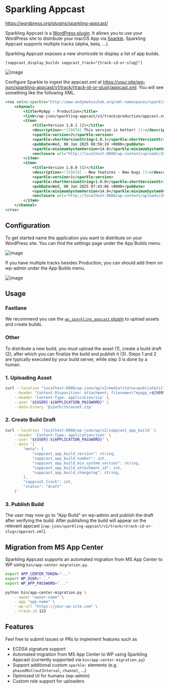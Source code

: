 # Sparkling Appcast

https://wordpress.org/plugins/sparkling-appcast/

Sparkling Appcast is a [WordPress plugin](https://wordpress.org/plugins/sparkling-appcast/). It allows you to use your WordPress site to distribute your macOS App via
[Sparkle](https://sparkle-project.org/). Sparkling Appcast supports multiple tracks (alpha, beta, ...).

Sparkling Appcast exposes a new shortcode to display a list of app builds.

```
[sappcast_display_builds sappcast_track="{track-id-or-slug}"]
```

![image](https://github.com/user-attachments/assets/91388833-5935-4ce9-a18e-10857913f830)

Configure Sparkle to ingest the appcast.xml at https://your.site/wp-json/sparkling-appcast/v1/track/{track-id-or-slug}/appcast.xml.
You will see something like the following XML.

```xml
<rss xmlns:sparkle="http://www.andymatuschak.org/xml-namespaces/sparkle" xmlns:dc="http://purl.org/dc/elements/1.1/" version="2.0">
    <channel>
        <title>MyApp - Production</title>
        <link>/wp-json/sparkling-appcast/v1/track/production/appcast.xml</link>
        <item>
            <title>Version 1.0.1 (2)</title>
            <description><![CDATA[ This version is better! ]]></description>
            <sparkle:version>2</sparkle:version>
            <sparkle:shortVersionString>1.0.1</sparkle:shortVersionString>
            <pubDate>Wed, 08 Jan 2025 08:56:19 +0000</pubDate>
            <sparkle:minimumSystemVersion>14.0</sparkle:minimumSystemVersion>
            <enclosure url="http://localhost:8088/wp-content/uploads/2025/01/app_v2.zip" length="4713394" type="application/octet-stream"/>
        </item>
        <item>
            <title>Version 1.0.0 (1)</title>
            <description><![CDATA[ - New features - New bugs ]]></description>
            <sparkle:version>1</sparkle:version>
            <sparkle:shortVersionString>1.0.0</sparkle:shortVersionString>
            <pubDate>Wed, 08 Jan 2025 07:43:06 +0000</pubDate>
            <sparkle:minimumSystemVersion>14.0</sparkle:minimumSystemVersion>
            <enclosure url="http://localhost:8088/wp-content/uploads/2025/01/app_v1.zip" length="4713394" type="application/octet-stream"/>
        </item>
    </channel>
</rss>
```

## Configuration

To get started name the application you want to distribute on your WordPress site. You can find the settings page under the App Builds menu.

![image](https://github.com/user-attachments/assets/ff54e6b7-9bbc-47bf-b7fa-207d627ed548)

If you have multiple tracks besides Production, you can should add them on wp-admin under the App Builds menu.

![image](https://github.com/user-attachments/assets/92b3c0f5-a993-4b5e-af62-2aae132a978e)

## Usage

### Fastlane

We recommend you use the [`wp_sparkling_appcast` plugin](https://github.com/Usiel/fastlane-plugin-wp_sparkling_appcast) to upload assets and create builds.

### Other

To distribute a new build, you must upload the asset (1), create a build draft (2), after which you can finalize the
build and publish it (3). Steps 1 and 2 are typically executed by your build server, while step 3 is done by a human.

### 1. Uploading Asset

```bash
curl --location "localhost:8088/wp-json/wp/v2/media?status=publish&title=MyApp%20${VERSION}%20(${BUILD_NUMBER})" \
    --header "Content-Disposition: attachment; filename=\"myapp_v${VERSION}_${BUILD_NUMBER}.zip\"" \
    --header 'Content-Type: application/zip' \
    --user "${USER}:${APPLICATION_PASSWORD}" \
    --data-binary '@/path/to/asset.zip'
```

### 2. Create Build Draft

```bash
curl --location 'localhost:8088/wp-json/wp/v2/sappcast_app_build' \
    --header 'Content-Type: application/json' \
    --user "${USER}:${APPLICATION_PASSWORD}" \
    --data '{
        "meta": {
            "sappcast_app_build_version": string,
            "sappcast_app_build_number": int,
            "sappcast_app_build_min_system_version": string,
            "sappcast_app_build_attachment_id": int,
            "sappcast_app_build_changelog": string,
        },
        "sappcast_track": int,
        "status": "draft"
    }'
```

### 3. Publish Build

The user may now go to "App Build" on wp-admin and publish the draft after verifying the build. After publishing the
build will appear on the relevant appcast (`/wp-json/sparkling-appcast/v1/track/<track-id-or-slug>/appcast.xml`).

## Migration from MS App Center

Sparkling Appcast supports an automated migration from MS App Center to WP using `bin/app-center-migration.py`.

```bash
export APP_CENTER_TOKEN="..."
export WP_USER="..."
export WP_APP_PASSWORD="..."

python bin/app-center-migration.py \
    --owner "owner-name" \
    --app "app-name" \
    --wp-url "https://your-wp-site.com" \
    --track-id 123
```

## Features

Feel free to submit issues or PRs to implement features such as

- ECDSA signature support
- Automated migration from MS App Center to WP using Sparkling Appcast (currently supported via `bin/app-center-migration.py`)
- Support additional custom `sparkle:` elements (e.g. `phasedRolloutInterval`, `channel`, ...)
- Optimized UI for humans (wp-admin)
- Custom role support for uploaders
